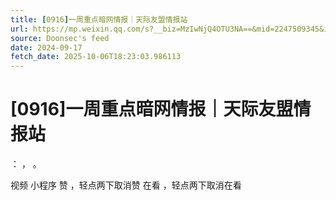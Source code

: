 ```yaml
---
title: [0916]一周重点暗网情报｜天际友盟情报站
url: https://mp.weixin.qq.com/s?__biz=MzIwNjQ4OTU3NA==&mid=2247509345&idx=1&sn=24b1467591beabd1932f5c9727c8c905
source: Doonsec's feed
date: 2024-09-17
fetch_date: 2025-10-06T18:23:03.986113
---
```


# [0916]一周重点暗网情报｜天际友盟情报站

：
，
。

视频
小程序
赞
，轻点两下取消赞
在看
，轻点两下取消在看